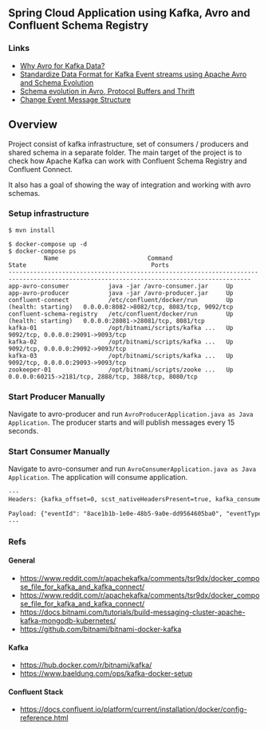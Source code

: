 ## Spring Cloud Application using Kafka, Avro and Confluent Schema Registry

### Links
* [Why Avro for Kafka Data?](https://www.confluent.io/blog/avro-kafka-data/)
* [Standardize Data Format for Kafka Event streams using Apache Avro and Schema Evolution](https://medium.com/nerd-for-tech/standardize-data-format-for-kafka-event-streams-using-apache-avro-and-schema-evolution-a2df6924b54c)
* [Schema evolution in Avro, Protocol Buffers and Thrift](https://martin.kleppmann.com/2012/12/05/schema-evolution-in-avro-protocol-buffers-thrift.html)
* [Change Event Message Structure](https://developer.salesforce.com/docs/atlas.en-us.change_data_capture.meta/change_data_capture/cdc_message_structure.htm)

## Overview

Project consist of kafka infrastructure, set of consumers / producers and shared schema in a separate folder.
The main target of the project is to check how Apache Kafka can work with Confluent Schema Registry and Confluent Connect.

It also has a goal of showing the way of integration and working with avro schemas.


### Setup infrastructure
``` shell
$ mvn install

$ docker-compose up -d
$ docker-compose ps
          Name                         Command                       State                                   Ports                        
------------------------------------------------------------------------------------------------------------------------------------------
app-avro-consumer           java -jar /avro-consumer.jar     Up                                                                           
app-avro-producer           java -jar /avro-producer.jar     Up                                                                           
confluent-connect           /etc/confluent/docker/run        Up (health: starting)   0.0.0.0:8082->8082/tcp, 8083/tcp, 9092/tcp           
confluent-schema-registry   /etc/confluent/docker/run        Up (health: starting)   0.0.0.0:28081->28081/tcp, 8081/tcp                   
kafka-01                    /opt/bitnami/scripts/kafka ...   Up                      9092/tcp, 0.0.0.0:29091->9093/tcp                    
kafka-02                    /opt/bitnami/scripts/kafka ...   Up                      9092/tcp, 0.0.0.0:29092->9093/tcp                    
kafka-03                    /opt/bitnami/scripts/kafka ...   Up                      9092/tcp, 0.0.0.0:29093->9093/tcp                    
zookeeper-01                /opt/bitnami/scripts/zooke ...   Up                      0.0.0.0:60215->2181/tcp, 2888/tcp, 3888/tcp, 8080/tcp
```

### Start Producer Manually
Navigate to avro-producer and run `AvroProducerApplication.java as Java Application`. The producer starts and will publish messages every 15 seconds.

### Start Consumer Manually
Navigate to avro-consumer and run `AvroConsumerApplication.java as Java Application`. The application will consume application.
``` txt
---
Headers: {kafka_offset=0, scst_nativeHeadersPresent=true, kafka_consumer=org.apache.kafka.clients.consumer.KafkaConsumer@d114e1, deliveryAttempt=1, kafka_timestampType=CREATE_TIME, id=d90390fa-b0f4-3757-dc35-3afbd4c7841e, kafka_receivedPartitionId=1, contentType=application/vnd.orderevent.v1+avro, kafka_receivedTopic=com.spring.kafka.avro.neworder, kafka_receivedTimestamp=1652276113356, kafka_groupId=eventServiceGroup, timestamp=1652276113370}

Payload: {"eventId": "8ace1b1b-1e0e-48b5-9a0e-dd9564605ba0", "eventType": "CREATED", "eventTimestamp": 1652276113, "id": "d9e6f333-a01f-4691-b1e8-4c7bb0df00e0", "user": {"eventId": "d5a3f291-bdb3-4356-9f42-a49acdc259b2", "eventType": "CREATED", "eventTimestamp": 1652276113, "id": "6751e8df-5ab2-4bef-b7a9-324ac3e2fd70", "firstName": "qNoxsKTJTq", "lastName": "aiFGJKzGhv", "email": "ZKElFtQIOL@gmail.com", "mobileNumber": "9107572813", "city": "MheUVYerCm", "country": "India", "createdOn": 1652276113, "updatedOn": 1652276113}, "product": "83d9032b-237b-4aa5-b3a8-c7a3c346a6ef", "price": 0.4661009730146961, "createdOn": 1652276113, "updatedOn": 1652276113, "active": false}
---
```

### Refs

#### General 
* https://www.reddit.com/r/apachekafka/comments/tsr9dx/docker_compose_file_for_kafka_and_kafka_connect/
* https://www.reddit.com/r/apachekafka/comments/tsr9dx/docker_compose_file_for_kafka_and_kafka_connect/
* https://docs.bitnami.com/tutorials/build-messaging-cluster-apache-kafka-mongodb-kubernetes/
* https://github.com/bitnami/bitnami-docker-kafka

#### Kafka
* https://hub.docker.com/r/bitnami/kafka/
* https://www.baeldung.com/ops/kafka-docker-setup

#### Confluent Stack
* https://docs.confluent.io/platform/current/installation/docker/config-reference.html
